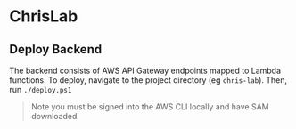 # ChrisLab

## Deploy Backend

The backend consists of AWS API Gateway endpoints mapped to Lambda functions.
To deploy, navigate to the project directory (eg `chris-lab`).
Then, run `./deploy.ps1`

> Note you must be signed into the AWS CLI locally and have SAM downloaded